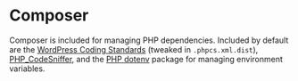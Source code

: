 # Composer

Composer is included for managing PHP dependencies. Included by default are the [WordPress Coding Standards](https://github.com/WordPress/WordPress-Coding-Standards) (tweaked in `.phpcs.xml.dist`), [PHP_CodeSniffer](https://github.com/PHPCSStandards/PHP_CodeSniffer/), and the [PHP dotenv](https://github.com/vlucas/phpdotenv) package for managing environment variables.
